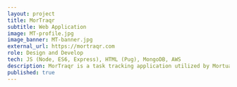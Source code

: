 ```yaml
---
layout: project
title: MorTraqr
subtitle: Web Application
image: MT-profile.jpg
image_banner: MT-banner.jpg
external_url: https://mortraqr.com
role: Design and Develop
tech: JS (Node, ES6, Express), HTML (Pug), MongoDB, AWS
description: MorTraqr is a task tracking application utilized by Mortuary schools throughout the U.S. to keep track of off-site activities. It also serves as a means of keeping a record of graduation requirements.
published: true
---
```


<!-- ### Overview

### Concept

### Architecture

### Wireframes

### Mockups -->
